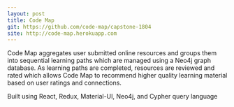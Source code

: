 ```yaml
---
layout: post
title: Code Map
git: https://github.com/code-map/capstone-1804
site: http://code-map.herokuapp.com
---
```


Code Map aggregates user submitted online resources and groups them into sequential learning paths which are managed using a Neo4j graph database. As learning paths are completed, resources are reviewed and rated which allows Code Map to recommend higher quality learning material based on user ratings and connections.

Built using React, Redux, Material-UI, Neo4j, and Cypher query language
